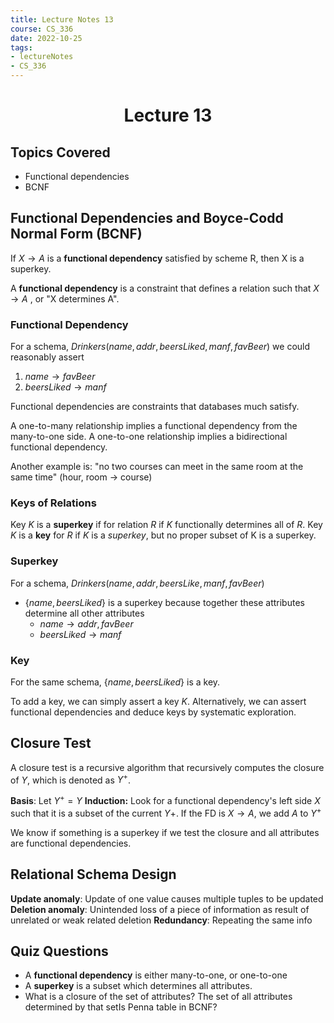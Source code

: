 ```yaml
---
title: Lecture Notes 13
course: CS_336
date: 2022-10-25
tags: 
- lectureNotes
- CS_336
---
```


<center><h1>Lecture 13</h1></center>

## Topics Covered
- Functional dependencies
- BCNF

## Functional Dependencies and Boyce-Codd Normal Form (BCNF)
If $X \rightarrow A$ is a **functional dependency** satisfied by scheme R, then X is a superkey.

A **functional dependency** is a constraint that defines a relation such that $X \rightarrow A$ , or "X determines A".

### Functional Dependency
For a schema, $Drinkers(name, addr, beersLiked, manf, favBeer)$ we could reasonably assert
1. $name \rightarrow favBeer$
2. $beersLiked \rightarrow manf$

Functional dependencies are constraints that databases much satisfy.

A one-to-many relationship implies a functional dependency from the many-to-one side.
A one-to-one relationship implies a bidirectional functional dependency.

Another example is: "no two courses can meet in the same room at the same time" (hour, room -> course)

### Keys of Relations
Key $K$ is a **superkey** if for relation $R$ if $K$ functionally determines all of $R$.
Key $K$ is a **key** for $R$ if $K$ is a *superkey*, but no proper subset of K is a superkey.

### Superkey
For a schema, $Drinkers(name, addr, beersLike, manf, favBeer)$
- $\{name, beersLiked\}$ is a superkey because together these attributes determine all other attributes
	- $name \rightarrow addr, favBeer$
	- $beersLiked \rightarrow manf$

### Key
For the same schema, $\{name, beersLiked\}$ is a key.

To add a key, we can simply assert a key $K$. Alternatively, we can assert functional dependencies and deduce keys by systematic exploration.

## Closure Test
A closure test is a recursive algorithm that recursively computes the closure of $Y$, which is denoted as $Y^+$.

**Basis**: Let $Y^+=Y$
**Induction:** Look for a functional dependency's left side $X$ such that it is a subset of the current $Y+$. If the FD is $X \rightarrow A$, we add $A$ to $Y^+$

We know if something is a superkey if we test the closure and all attributes are functional dependencies.

## Relational Schema Design
**Update anomaly**: Update of one value causes multiple tuples to be updated
**Deletion anomaly**: Unintended loss of a piece of information as result of unrelated or weak related deletion
**Redundancy**: Repeating the same info

## Quiz Questions
- A **functional dependency** is either many-to-one, or one-to-one
- A **superkey** is a subset which determines all attributes.
- What is a closure of the set of attributes? The set of all attributes determined by that setIs Penna table in BCNF?